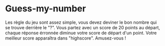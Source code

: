 # Guess-my-number

Les règle du jeu sont assez simple, vous devez deviner le bon nombre qui se trouve derrière le "?".
Vous partez avec un score de 20 points au départ, chaque réponse érronnée diminue votre score de départ d'un point.
Votre meilleur score apparaîtra dans "highscore".
Amusez-vous ! 